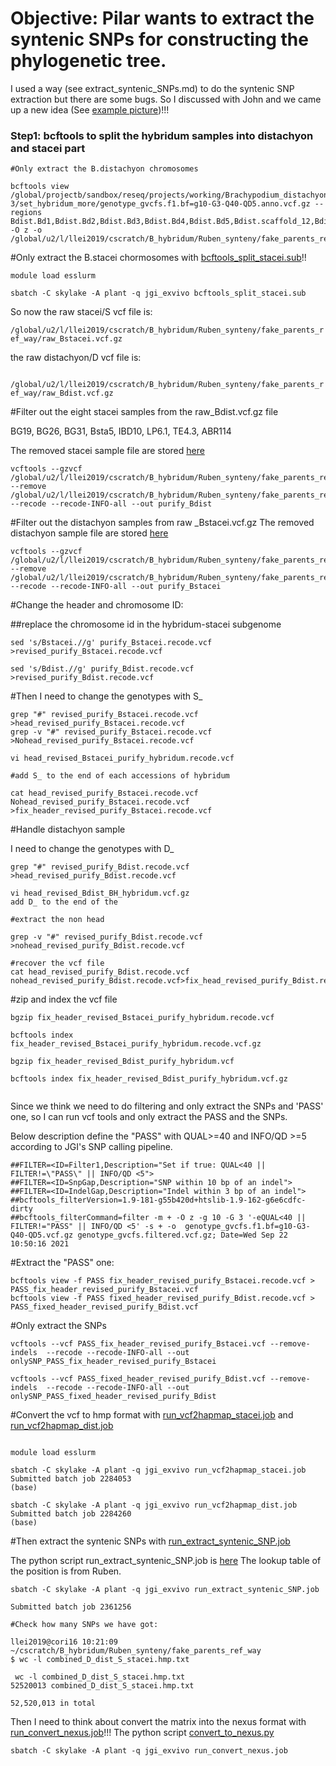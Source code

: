 # Objective: Pilar wants to extract the syntenic SNPs for constructing the phylogenetic tree.
I used a way (see extract_syntenic_SNPs.md) to do the syntenic SNP extraction but there are  some bugs. So I discussed with John and we came up a new idea (See [example picture](https://github.com/lilei1/B_hybridum/blob/main/pictures/example.png))!!!


### Step1: bcftools to split the hybridum samples into distachyon and stacei part

```
#Only extract the B.distachyon chromosomes

bcftools view /global/projectb/sandbox/reseq/projects/working/Brachypodium_distachyon_redux_Bd21-3/set_hybridum_more/genotype_gvcfs.f1.bf=g10-G3-Q40-QD5.anno.vcf.gz --regions Bdist.Bd1,Bdist.Bd2,Bdist.Bd3,Bdist.Bd4,Bdist.Bd5,Bdist.scaffold_12,Bdist.scaffold_14,Bdist.scaffold_135,Bdist.scaffold_180,Bdist.Bd1_centromere_containing_Bradi1g41430 -O z -o  /global/u2/l/llei2019/cscratch/B_hybridum/Ruben_synteny/fake_parents_ref_way/raw_Bdist.vcf.gz

```

#Only extract the B.stacei chormosomes with [bcftools_split_stacei.sub](https://github.com/lilei1/B_hybridum/blob/main/jobs/bcftools_split_stacei.sub)!!

```
module load esslurm

sbatch -C skylake -A plant -q jgi_exvivo bcftools_split_stacei.sub
```

So now the raw stacei/S vcf file is:

`/global/u2/l/llei2019/cscratch/B_hybridum/Ruben_synteny/fake_parents_ref_way/raw_Bstacei.vcf.gz`

the raw distachyon/D vcf file is:

` /global/u2/l/llei2019/cscratch/B_hybridum/Ruben_synteny/fake_parents_ref_way/raw_Bdist.vcf.gz`

#Filter out the eight stacei samples from the raw_Bdist.vcf.gz file 

BG19, BG26, BG31, Bsta5, IBD10, LP6.1, TE4.3, ABR114

The removed stacei sample file are stored [here](https://github.com/lilei1/B_hybridum/blob/main/files/removed_stacei_from_D.txt)
```
vcftools --gzvcf /global/u2/l/llei2019/cscratch/B_hybridum/Ruben_synteny/fake_parents_ref_way/raw_Bdist.vcf.gz --remove /global/u2/l/llei2019/cscratch/B_hybridum/Ruben_synteny/fake_parents_ref_way/removed_stacei_from_D.txt  --recode --recode-INFO-all --out purify_Bdist
```

#Filter out the distachyon samples from raw _Bstacei.vcf.gz
The removed distachyon sample file are stored [here](https://github.com/lilei1/B_hybridum/blob/main/files/removed_distachyon_from_S.txt)

```
vcftools --gzvcf /global/u2/l/llei2019/cscratch/B_hybridum/Ruben_synteny/fake_parents_ref_way/raw_Bstacei.vcf.gz --remove /global/u2/l/llei2019/cscratch/B_hybridum/Ruben_synteny/fake_parents_ref_way/removed_distachyon_from_S.txt  --recode --recode-INFO-all --out purify_Bstacei
```

#Change the header and chromosome ID:

##replace the chromosome id  in the hybridum-stacei subgenome

```
sed 's/Bstacei.//g' purify_Bstacei.recode.vcf >revised_purify_Bstacei.recode.vcf

sed 's/Bdist.//g' purify_Bdist.recode.vcf >revised_purify_Bdist.recode.vcf

```

#Then I need to change the genotypes with S_

```
grep "#" revised_purify_Bstacei.recode.vcf >head_revised_purify_Bstacei.recode.vcf
grep -v "#" revised_purify_Bstacei.recode.vcf >Nohead_revised_purify_Bstacei.recode.vcf
```

```
vi head_revised_Bstacei_purify_hybridum.recode.vcf

#add S_ to the end of each accessions of hybridum
```

```
cat head_revised_purify_Bstacei.recode.vcf Nohead_revised_purify_Bstacei.recode.vcf >fix_header_revised_purify_Bstacei.recode.vcf 
```

#Handle distachyon sample

I need to change the genotypes with D_

```
grep "#" revised_purify_Bdist.recode.vcf >head_revised_purify_Bdist.recode.vcf

vi head_revised_Bdist_BH_hybridum.vcf.gz
add D_ to the end of the 

#extract the non head

grep -v "#" revised_purify_Bdist.recode.vcf  >nohead_revised_purify_Bdist.recode.vcf
 
#recover the vcf file
cat head_revised_purify_Bdist.recode.vcf nohead_revised_purify_Bdist.recode.vcf>fix_head_revised_purify_Bdist.recode.vcf

```


#zip and index the vcf file

```
bgzip fix_header_revised_Bstacei_purify_hybridum.recode.vcf

bcftools index fix_header_revised_Bstacei_purify_hybridum.recode.vcf.gz

bgzip fix_header_revised_Bdist_purify_hybridum.vcf

bcftools index fix_header_revised_Bdist_purify_hybridum.vcf.gz


```

Since we think we need to do filtering and only extract the SNPs and 'PASS' one, so I can run vcf tools and only extract the PASS and the SNPs. 

Below description define the "PASS" with QUAL>=40  and INFO/QD >=5 according to JGI's SNP calling pipeline.

```
##FILTER=<ID=Filter1,Description="Set if true: QUAL<40 || FILTER!=\"PASS\" || INFO/QD <5">
##FILTER=<ID=SnpGap,Description="SNP within 10 bp of an indel">
##FILTER=<ID=IndelGap,Description="Indel within 3 bp of an indel">
##bcftools_filterVersion=1.9-181-g55b420d+htslib-1.9-162-g6e6cdfc-dirty
##bcftools_filterCommand=filter -m + -O z -g 10 -G 3 '-eQUAL<40 || FILTER!="PASS" || INFO/QD <5' -s + -o  genotype_gvcfs.f1.bf=g10-G3-Q40-QD5.vcf.gz genotype_gvcfs.filtered.vcf.gz; Date=Wed Sep 22 10:50:16 2021
````

#Extract the "PASS" one:
```
bcftools view -f PASS fix_header_revised_purify_Bstacei.recode.vcf > PASS_fix_header_revised_purify_Bstacei.vcf
bcftools view -f PASS fixed_header_revised_purify_Bdist.recode.vcf > PASS_fixed_header_revised_purify_Bdist.vcf
```

#Only extract the SNPs

```
vcftools --vcf PASS_fix_header_revised_purify_Bstacei.vcf --remove-indels  --recode --recode-INFO-all --out onlySNP_PASS_fix_header_revised_purify_Bstacei

vcftools --vcf PASS_fixed_header_revised_purify_Bdist.vcf --remove-indels  --recode --recode-INFO-all --out onlySNP_PASS_fixed_header_revised_purify_Bdist
```

#Convert the vcf to hmp format with [run_vcf2hapmap_stacei.job](https://github.com/lilei1/B_hybridum/blob/main/jobs/run_vcf2hapmap_stacei.job) and [run_vcf2hapmap_dist.job](https://github.com/lilei1/B_hybridum/blob/main/jobs/run_vcf2hapmap_dist.job)

```

module load esslurm

sbatch -C skylake -A plant -q jgi_exvivo run_vcf2hapmap_stacei.job
Submitted batch job 2284053
(base) 

sbatch -C skylake -A plant -q jgi_exvivo run_vcf2hapmap_dist.job
Submitted batch job 2284260
(base) 

```

#Then extract the syntenic SNPs with [run_extract_syntenic_SNP.job](https://github.com/lilei1/B_hybridum/blob/main/jobs/run_extract_syntenic_SNP.job)

The python script run_extract_syntenic_SNP.job is [here](https://github.com/lilei1/B_hybridum/blob/main/jobs/run_extract_syntenic_SNP.job)
The lookup table of the position is from Ruben.

```
sbatch -C skylake -A plant -q jgi_exvivo run_extract_syntenic_SNP.job

Submitted batch job 2361256

#Check how many SNPs we have got:

llei2019@cori16 10:21:09 ~/cscratch/B_hybridum/Ruben_synteny/fake_parents_ref_way 
$ wc -l combined_D_dist_S_stacei.hmp.txt

 wc -l combined_D_dist_S_stacei.hmp.txt
52520013 combined_D_dist_S_stacei.hmp.txt

52,520,013 in total 
```

Then I need to think about convert the matrix into the nexus format with [run_convert_nexus.job](https://github.com/lilei1/B_hybridum/blob/main/jobs/run_convert_nexus.job)!!! The python script [convert_to_nexus.py](https://github.com/lilei1/B_hybridum/blob/main/scripts/convert_to_nexus.py)

```
sbatch -C skylake -A plant -q jgi_exvivo run_convert_nexus.job
```


